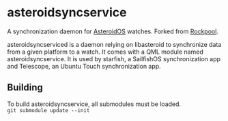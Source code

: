 # asteroidsyncservice
A synchronization daemon for [AsteroidOS](http://asteroidos.org/) watches. Forked from [Rockpool](https://github.com/abranson/rockpool).

asteroidsyncserviced is a daemon relying on libasteroid to synchronize data from a given platform to a watch. It comes with a QML module named asteroidsyncservice. It is used by starfish, a SailfishOS synchronization app and Telescope, an Ubuntu Touch synchronization app.

## Building

To build asteroidsyncservice, all submodules must be loaded.  
   `git submodule update --init`
